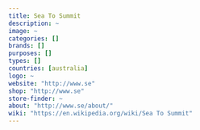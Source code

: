 ```yaml
---
title: Sea To Summit
description: ~
image: ~
categories: []
brands: []
purposes: []
types: []
countries: [australia]
logo: ~
website: "http://www.se"
shop: "http://www.se"
store-finder: ~
about: "http://www.se/about/"
wiki: "https://en.wikipedia.org/wiki/Sea To Summit"
---
```

